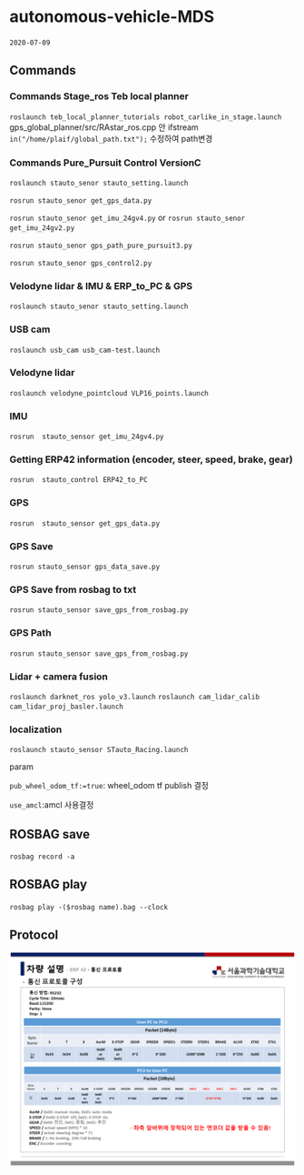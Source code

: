 # autonomous-vehicle-MDS
``2020-07-09``


## Commands

### Commands Stage_ros Teb local planner

``roslaunch teb_local_planner_tutorials robot_carlike_in_stage.launch``
gps_global_planner/src/RAstar_ros.cpp 안 ifstream ``in("/home/plaif/global_path.txt");`` 수정하여 path변경

### Commands Pure_Pursuit Control VersionC

``roslaunch stauto_senor stauto_setting.launch``

``rosrun stauto_senor get_gps_data.py``

``rosrun stauto_senor get_imu_24gv4.py`` or ``rosrun stauto_senor get_imu_24gv2.py``

``rosrun stauto_senor gps_path_pure_pursuit3.py``

``rosrun stauto_senor gps_control2.py``

### Velodyne lidar & IMU & ERP_to_PC & GPS 

``roslaunch stauto_senor stauto_setting.launch``

### USB cam

``roslaunch usb_cam usb_cam-test.launch ``


### Velodyne lidar

``roslaunch velodyne_pointcloud VLP16_points.launch``


### IMU

``rosrun  stauto_sensor get_imu_24gv4.py 
``

### Getting ERP42 information (encoder, steer, speed, brake, gear)

``rosrun  stauto_control ERP42_to_PC
``

### GPS

``rosrun  stauto_sensor get_gps_data.py 
``

### GPS Save

``rosrun stauto_sensor gps_data_save.py 
``

### GPS Save from rosbag to txt

``rosrun stauto_sensor save_gps_from_rosbag.py
``

### GPS Path

``rosrun stauto_sensor save_gps_from_rosbag.py
``

### Lidar + camera fusion

`` roslaunch darknet_ros yolo_v3.launch ``
``roslaunch cam_lidar_calib cam_lidar_proj_basler.launch``

### localization

``roslaunch stauto_sensor STauto_Racing.launch``

param

``pub_wheel_odom_tf:=true``: wheel_odom tf publish 결정

``use_amcl``:amcl 사용결정

## ROSBAG save

``rosbag record -a ``


## ROSBAG play

``rosbag play -($rosbag name).bag --clock``

## Protocol

![img](./docs/Protocol_set.png)
